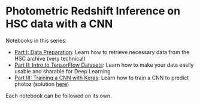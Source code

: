 # Photometric Redshift Inference on HSC data with a CNN

Notebooks in this series:

- [Part I: Data Preparation](photoz_inference_data_preparation.ipynb): Learn how to retrieve necessary data from the HSC archive (very technical)
- [Part II: Intro to TensorFlow Datasets](photoz_inference_tfdatasets.ipynb): Learn how to make your data easily usable and sharable for Deep Learning
- [Part III: Training a CNN with Keras](photoz_inference_training_exercise.ipynb): Learn how to train a CNN to predict photoz (solution [here](photoz_inference_training_solution.ipynb))

Each notebook can be followed on its own.
